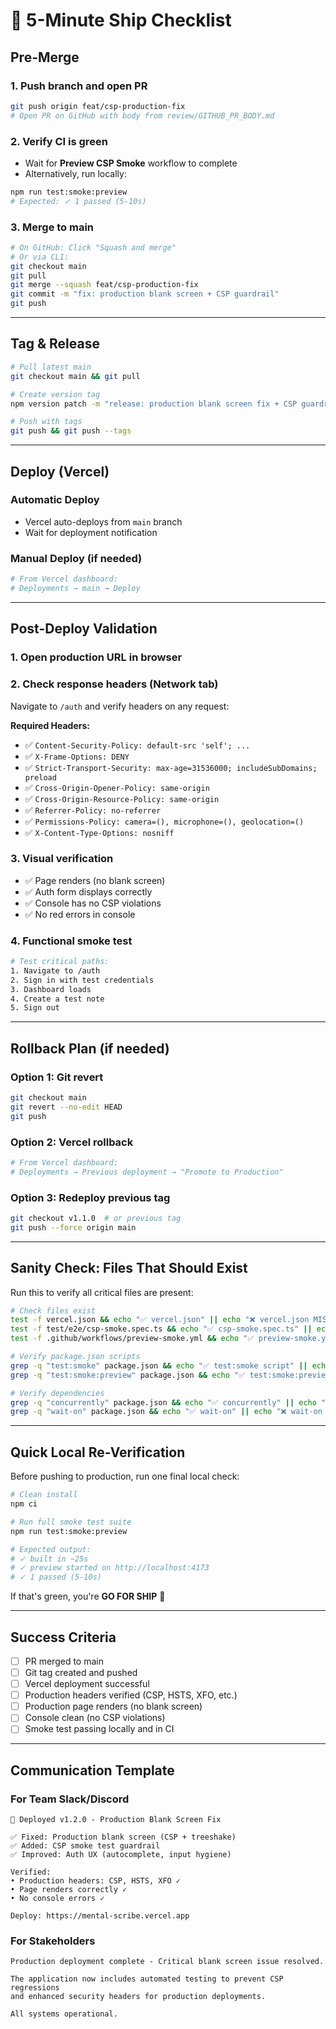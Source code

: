 # 🚀 5-Minute Ship Checklist

## Pre-Merge

### 1. Push branch and open PR
```bash
git push origin feat/csp-production-fix
# Open PR on GitHub with body from review/GITHUB_PR_BODY.md
```

### 2. Verify CI is green
- Wait for **Preview CSP Smoke** workflow to complete
- Alternatively, run locally:
```bash
npm run test:smoke:preview
# Expected: ✓ 1 passed (5-10s)
```

### 3. Merge to main
```bash
# On GitHub: Click "Squash and merge"
# Or via CLI:
git checkout main
git pull
git merge --squash feat/csp-production-fix
git commit -m "fix: production blank screen + CSP guardrail"
git push
```

---

## Tag & Release

```bash
# Pull latest main
git checkout main && git pull

# Create version tag
npm version patch -m "release: production blank screen fix + CSP guardrail"

# Push with tags
git push && git push --tags
```

---

## Deploy (Vercel)

### Automatic Deploy
- Vercel auto-deploys from `main` branch
- Wait for deployment notification

### Manual Deploy (if needed)
```bash
# From Vercel dashboard:
# Deployments → main → Deploy
```

---

## Post-Deploy Validation

### 1. Open production URL in browser

### 2. Check response headers (Network tab)
Navigate to `/auth` and verify headers on any request:

**Required Headers:**
- ✅ `Content-Security-Policy: default-src 'self'; ...`
- ✅ `X-Frame-Options: DENY`
- ✅ `Strict-Transport-Security: max-age=31536000; includeSubDomains; preload`
- ✅ `Cross-Origin-Opener-Policy: same-origin`
- ✅ `Cross-Origin-Resource-Policy: same-origin`
- ✅ `Referrer-Policy: no-referrer`
- ✅ `Permissions-Policy: camera=(), microphone=(), geolocation=()`
- ✅ `X-Content-Type-Options: nosniff`

### 3. Visual verification
- ✅ Page renders (no blank screen)
- ✅ Auth form displays correctly
- ✅ Console has no CSP violations
- ✅ No red errors in console

### 4. Functional smoke test
```bash
# Test critical paths:
1. Navigate to /auth
2. Sign in with test credentials
3. Dashboard loads
4. Create a test note
5. Sign out
```

---

## Rollback Plan (if needed)

### Option 1: Git revert
```bash
git checkout main
git revert --no-edit HEAD
git push
```

### Option 2: Vercel rollback
```bash
# From Vercel dashboard:
# Deployments → Previous deployment → "Promote to Production"
```

### Option 3: Redeploy previous tag
```bash
git checkout v1.1.0  # or previous tag
git push --force origin main
```

---

## Sanity Check: Files That Should Exist

Run this to verify all critical files are present:

```bash
# Check files exist
test -f vercel.json && echo "✅ vercel.json" || echo "❌ vercel.json MISSING"
test -f test/e2e/csp-smoke.spec.ts && echo "✅ csp-smoke.spec.ts" || echo "❌ csp-smoke.spec.ts MISSING"
test -f .github/workflows/preview-smoke.yml && echo "✅ preview-smoke.yml" || echo "❌ preview-smoke.yml MISSING"

# Verify package.json scripts
grep -q "test:smoke" package.json && echo "✅ test:smoke script" || echo "❌ test:smoke script MISSING"
grep -q "test:smoke:preview" package.json && echo "✅ test:smoke:preview script" || echo "❌ test:smoke:preview script MISSING"

# Verify dependencies
grep -q "concurrently" package.json && echo "✅ concurrently" || echo "❌ concurrently MISSING"
grep -q "wait-on" package.json && echo "✅ wait-on" || echo "❌ wait-on MISSING"
```

---

## Quick Local Re-Verification

Before pushing to production, run one final local check:

```bash
# Clean install
npm ci

# Run full smoke test suite
npm run test:smoke:preview

# Expected output:
# ✓ built in ~25s
# ✓ preview started on http://localhost:4173
# ✓ 1 passed (5-10s)
```

If that's green, you're **GO FOR SHIP** 🚢

---

## Success Criteria

- [ ] PR merged to main
- [ ] Git tag created and pushed
- [ ] Vercel deployment successful
- [ ] Production headers verified (CSP, HSTS, XFO, etc.)
- [ ] Production page renders (no blank screen)
- [ ] Console clean (no CSP violations)
- [ ] Smoke test passing locally and in CI

---

## Communication Template

### For Team Slack/Discord
```
🚢 Deployed v1.2.0 - Production Blank Screen Fix

✅ Fixed: Production blank screen (CSP + treeshake)
✅ Added: CSP smoke test guardrail
✅ Improved: Auth UX (autocomplete, input hygiene)

Verified:
• Production headers: CSP, HSTS, XFO ✓
• Page renders correctly ✓
• No console errors ✓

Deploy: https://mental-scribe.vercel.app
```

### For Stakeholders
```
Production deployment complete - Critical blank screen issue resolved.

The application now includes automated testing to prevent CSP regressions
and enhanced security headers for production deployments.

All systems operational.
```

